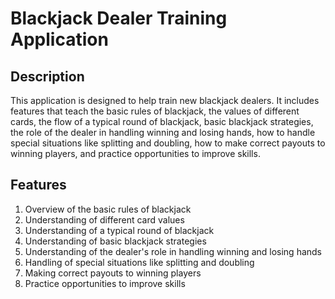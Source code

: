 # Blackjack Dealer Training Application

## Description

This application is designed to help train new blackjack dealers. It includes features that teach the basic rules of blackjack, the values of different cards, the flow of a typical round of blackjack, basic blackjack strategies, the role of the dealer in handling winning and losing hands, how to handle special situations like splitting and doubling, how to make correct payouts to winning players, and practice opportunities to improve skills.

## Features

1. Overview of the basic rules of blackjack
2. Understanding of different card values
3. Understanding of a typical round of blackjack
4. Understanding of basic blackjack strategies
5. Understanding of the dealer's role in handling winning and losing hands
6. Handling of special situations like splitting and doubling
7. Making correct payouts to winning players
8. Practice opportunities to improve skills

